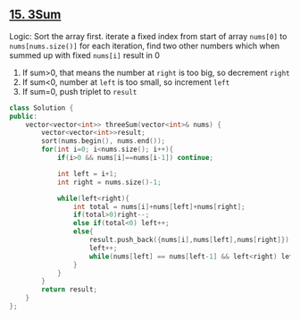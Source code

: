 ## [15. 3Sum](https://leetcode.com/problems/3sum/)

Logic:
Sort the array first. 
iterate a fixed index from start of array `nums[0]` to `nums[nums.size()]`
for each iteration, find two other numbers which when summed up with fixed `nums[i]` result in 0
1. If sum>0, that means the number at `right` is too big, so decrement `right`
2. If sum<0, number at `left` is too small, so increment `left`
3. If sum=0, push triplet to `result` 


```cpp
class Solution {
public:
    vector<vector<int>> threeSum(vector<int>& nums) {
        vector<vector<int>>result;
        sort(nums.begin(), nums.end());
        for(int i=0; i<nums.size(); i++){
            if(i>0 && nums[i]==nums[i-1]) continue;

            int left = i+1;
            int right = nums.size()-1;

            while(left<right){
                int total = nums[i]+nums[left]+nums[right];
                if(total>0)right--;
                else if(total<0) left++;
                else{
                    result.push_back({nums[i],nums[left],nums[right]});
                    left++;
                    while(nums[left] == nums[left-1] && left<right) left++;
                }
            }
        }
        return result;
    }
};
```

